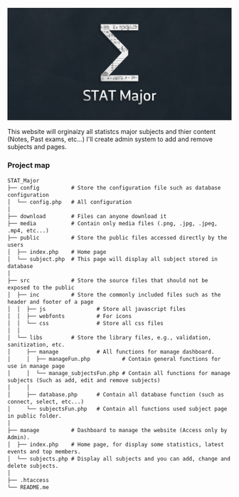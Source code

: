 ![Alt text](media/Banner.png "STAT Major")

This website will orginaizy all statistcs major subjects and thier content (Notes, Past exams, etc...)
I'll create admin system to add and remove subjects and pages.

### Project map

    STAT_Major
    ├── config          # Store the configuration file such as database configuration
    │  └── config.php   # All configuration
    │
    ├── download        # Files can anyone download it 
    ├── media           # Contain only media files (.png, .jpg, .jpeg, .mp4, etc...)
    ├── public          # Store the public files accessed directly by the users
    │  ├── index.php    # Home page
    │  └── subject.php  # This page will display all subject stored in database 
    │
    ├── src             # Store the source files that should not be exposed to the public
    │  ├── inc          # Store the commonly included files such as the header and footer of a page
    │  │  ├── js                # Store all javascript files
    │  │  ├── webfonts          # For icons
    │  │  └── css               # Store all css files
    │  │
    │  └── libs         # Store the library files, e.g., validation, sanitization, etc.
    │     ├── manage            # All functions for manage dashboard.
    │     │  ├── manageFun.php          # Contain general functions for use in manage page
    │     │  └── manage_subjectsFun.php # Contain all functions for manage subjects (Such as add, edit and remove subjects)
    │     │
    │     ├── database.php      # Contain all database function (such as connect, select, etc...)
    │     └── subjectsFun.php   # Contain all functions used subject page in public folder.
    │
    ├── manage          # Dashboard to manage the website (Access only by Admin).
    │  ├── index.php    # Home page, for display some statistics, latest events and top members.
    │  └── subjects.php # Display all subjects and you can add, change and delete subjects.
    │
    ├── .htaccess
    └── README.me
